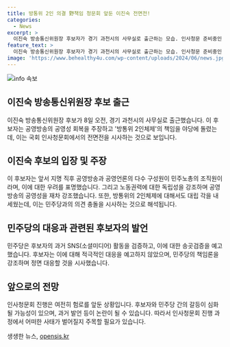 ```yaml
---
title: 방통위 2인 의결 野책임 청문회 앞둔 이진숙 전면전!
categories:
  - News
excerpt: >
  이진숙 방송통신위원장 후보자가 경기 과천시의 사무실로 출근하는 모습. 인사청문 준비중인 이 후보자는 공영방송 공영성 회복과 2인체제 등 논란에 적극 대응 중. 특히, 노동권력과 정치적 입장을 내세운 발언과 SNS 글이 논란을 일으키고 있음. 야당은 탄핵 등 강한 대응을 시사하고 있으며, 후보자는 이를 민주당의 책임으로 뒤집으며 공방 중. 이러한 논란이 인사청문회를 예고하고 있음.
feature_text: >
  이진숙 방송통신위원장 후보자가 경기 과천시의 사무실로 출근하는 모습. 인사청문 준비중인 이 후보자는 공영방송 공영성 회복과 2인체제 등 논란에 적극 대응 중. 특히, 노동권력과 정치적 입장을 내세운 발언과 SNS 글이 논란을 일으키고 있음. 야당은 탄핵 등 강한 대응을 시사하고 있으며, 후보자는 이를 민주당의 책임으로 뒤집으며 공방 중. 이러한 논란이 인사청문회를 예고하고 있음.
image: 'https://www.behealthy4u.com/wp-content/uploads/2024/06/news.jpg'
---
```


<p><img src="https://www.behealthy4u.com/wp-content/uploads/2024/06/news.jpg" alt="info 속보" /></p>

<h2 data-ke-size="size26">이진숙 방송통신위원장 후보 출근</h2>

<p data-ke-size="size16">이진숙 방송통신위원장 후보가 8일 오전, 경기 과천시의 사무실로 출근했습니다. 이 후보자는 공영방송의 공영성 회복을 주장하고 '방통위 2인체제'의 책임을 야당에 돌렸는데, 이는 국회 인사청문회에서의 전면전을 시사하는 것으로 보입니다.</p>

<h2 data-ke-size="size26">이진숙 후보의 입장 및 주장</h2>

<p data-ke-size="size16">이 후보자는 앞서 지명 직후 공영방송과 공영언론의 다수 구성원이 민주노총의 조직원이라며, 이에 대한 우려를 표명했습니다. 그리고 노동권력에 대한 독립성을 강조하며 공영방송의 공영성을 재차 강조했습니다. 또한, 방통위의 2인체제에 대해서도 대립 각을 내세웠는데, 이는 민주당과의 의견 충돌을 시사하는 것으로 해석됩니다.</p>

<h2 data-ke-size="size26">민주당의 대응과 관련된 후보자의 발언</h2>

<p data-ke-size="size16">민주당은 후보자의 과거 SNS(소셜미디어) 활동을 검증하고, 이에 대한 송곳검증을 예고했습니다. 후보자는 이에 대해 적극적인 대응을 예고하지 않았으며, 민주당의 책임론을 강조하며 정면 대응할 것을 시사했습니다.</p>

<h2 data-ke-size="size26">앞으로의 전망</h2>

<p data-ke-size="size16">인사청문회 진행은 여전히 험로를 앞둔 상황입니다. 후보자와 민주당 간의 갈등이 심화될 가능성이 있으며, 과거 발언 등이 논란이 될 수 있습니다. 따라서 인사청문회 진행 과정에서 어떠한 사태가 벌어질지 주목할 필요가 있습니다.</p>
생생한 뉴스, <a href="https://opensis.kr" rel="dofollow">opensis.kr</a>


